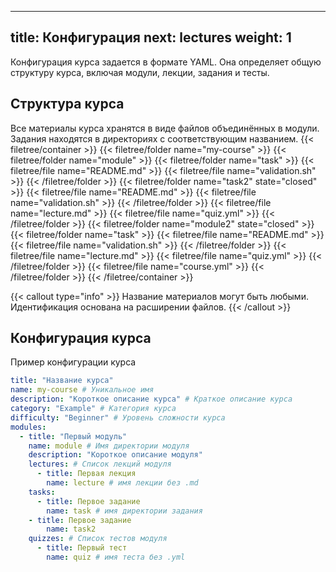 
---
title: Конфигурация
next: lectures
weight: 1
---

Конфигурация курса задается в формате YAML. Она определяет общую структуру курса, включая модули, лекции, задания и тесты.

## Структура курса

Все материалы курса хранятся в виде файлов объединённых в модули. Задания находятся в директориях с соответствующим названием.
{{< filetree/container >}}
    {{< filetree/folder name="my-course" >}}
        {{< filetree/folder name="module" >}}
            {{< filetree/folder name="task" >}}
                {{< filetree/file name="README.md" >}}
                {{< filetree/file name="validation.sh" >}}
            {{< /filetree/folder >}}
            {{< filetree/folder name="task2" state="closed" >}}
                {{< filetree/file name="README.md" >}}
                {{< filetree/file name="validation.sh" >}}
            {{< /filetree/folder >}}
            {{< filetree/file name="lecture.md" >}}
            {{< filetree/file name="quiz.yml" >}}
        {{< /filetree/folder >}}
        {{< filetree/folder name="module2" state="closed" >}}
            {{< filetree/folder name="task" >}}
                {{< filetree/file name="README.md" >}}
                {{< filetree/file name="validation.sh" >}}
            {{< /filetree/folder >}}
            {{< filetree/file name="lecture.md" >}}
            {{< filetree/file name="quiz.yml" >}}
        {{< /filetree/folder >}}
        {{< filetree/file name="course.yml" >}}
    {{< /filetree/folder >}}
{{< /filetree/container >}}

{{< callout type="info" >}}
  Название материалов могут быть любыми. Идентификация основана на расширении файлов.
{{< /callout >}}

## Конфигурация курса
Пример конфигурации курса
```yaml { filename="course.yml" }
title: "Название курса"
name: my-course # Уникальное имя 
description: "Короткое описание курса" # Краткое описание курса
category: "Example" # Категория курса
difficulty: "Beginner" # Уровень сложности курса
modules: 
  - title: "Первый модуль"
    name: module # Имя директории модуля
    description: "Короткое описание модуля"
    lectures: # Список лекций модуля
      - title: Первая лекция
        name: lecture # имя лекции без .md
    tasks:
      - title: Первое задание
        name: task # имя директории задания
    - title: Первое задание
        name: task2
    quizzes: # Список тестов модуля
      - title: Первый тест
        name: quiz # имя теста без .yml
```


